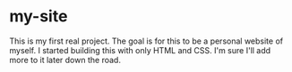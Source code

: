 # my-site
This is my first real project. The goal is for this to be a personal website of myself. I started building this with only HTML and CSS. I'm sure I'll add more to it later down the road.
